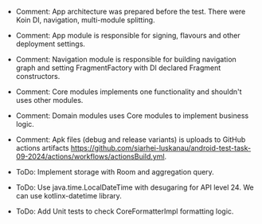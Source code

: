 * Comment: App architecture was prepared before the test. There were Koin DI, navigation,
  multi-module splitting.
* Comment: App module is responsible for signing, flavours and other deployment settings.
* Comment: Navigation module is responsible for building navigation graph and setting
  FragmentFactory with DI declared Fragment constructors.
* Comment: Core modules implements one functionality and shouldn't uses other modules.
* Comment: Domain modules uses Core modules to implement business logic.
* Comment: Apk files (debug and release variants) is uploads to GitHub actions
  artifacts https://github.com/siarhei-luskanau/android-test-task-09-2024/actions/workflows/actionsBuild.yml.

* ToDo: Implement storage with Room and aggregation query.
* ToDo: Use java.time.LocalDateTime with desugaring for API level 24. We can use kotlinx-datetime
  library.
* ToDo: Add Unit tests to check CoreFormatterImpl formatting logic. 



